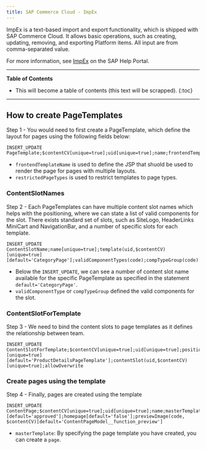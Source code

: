 ```yaml
---
title: SAP Commerce Cloud - ImpEx
---
```


ImpEx is a text-based import and export functionality, which is shipped with SAP Commerce Cloud. It allows basic operations, such as creating, updating, removing, and exporting Platform items. All input are from comma-separated value.

For more information, see [ImpEx](https://help.sap.com/viewer/50c996852b32456c96d3161a95544cdb/latest/en-US/8bee5297866910149854898187b16c96.html) on the SAP Help Portal.

***

**Table of Contents**

- This will become a table of contents (this text will be scrapped).
{:toc}

***

## How to create PageTemplates

Step 1 - You would need to first create a PageTemplate, which define the layout for pages using the following fields below:

```text
INSERT_UPDATE PageTemplate;$contentCV[unique=true];uid[unique=true];name;frontendTemplateName;restrictedPageTypes(code);active[default=true]
```

- `frontendTemplateName` is used to define the JSP that shuold be used to render the page for pages with multiple layouts.
- `restrictedPageTypes` is used to restrict templates to page types.

### ContentSlotNames

Step 2 - Each PageTemplates can have multiple content slot names which helps with the positioning, where we can state a list of valid components for the slot.
There exists standard set of slots, such as SiteLogo, HeaderLinks MiniCart and NavigationBar, and a number of specific slots for each template.

```text
INSERT_UPDATE ContentSlotName;name[unique=true];template(uid,$contentCV)[unique=true][default='CategoryPage'];validComponentTypes(code);compTypeGroup(code)
```

- Below the `INSERT_UPDATE`, we can see a number of content slot name available for the specific PageTemplate as specified in the statement `default='CategoryPage'`.
- `validComponentType` or `compTypeGroup` defined the valid components for the slot.

### ContentSlotForTemplate

Step 3 - We need to bind the content slots to page templates as it defines the relationship between team.

```text
INSERT_UPDATE ContentSlotForTemplate;$contentCV[unique=true];uid[unique=true];position[unique=true];pageTemplate(uid,$contentCV)[unique=true][default='ProductDetailsPageTemplate'];contentSlot(uid,$contentCV)[unique=true];allowOverwrite
```

### Create pages using the template

Step 4 - Finally, pages are created using the template

```text
INSERT_UPDATE ContentPage;$contentCV[unique=true];uid[unique=true];name;masterTemplate(uid,$contentCV);label;defaultPage[default='true'];approvalStatus(code)[default='approved'];homepage[default='false'];previewImage(code, $contentCV)[default='ContentPageModel__function_preview']
```

- `masterTemplate`: By specifying the page template you have created, you can create a `page`.
